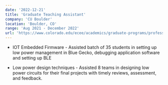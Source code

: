 ```yaml
---
date: '2022-12-21'
title: 'Graduate Teaching Assistant'
company: 'CU Boulder'
location: 'Boulder, CO'
range: 'Aug 2021 - December 2022'
url: 'https://www.colorado.edu/ecee/academics/graduate-programs/professional-masters/embedded-systems/embedded-systems-iot-courses'
---
```


* IOT Embedded Firmware - Assisted batch of 35 students in setting up low power management in Blue Gecko, debugging application software and setting up BLE

* Low power design techniques - Assisted 8 teams in designing low power circuits for their final projects with timely reviews, assessment, and feedback.

